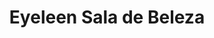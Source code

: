 ---
title: "Eyeleen Sala de Beleza"
url: /ciudad-de-panama/eyeleen-sala-de-beleza/
shop: peluquería
---